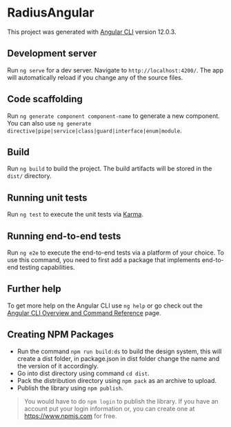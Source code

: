# RadiusAngular

This project was generated with [Angular CLI](https://github.com/angular/angular-cli) version 12.0.3.

## Development server

Run `ng serve` for a dev server. Navigate to `http://localhost:4200/`. The app will automatically reload if you change any of the source files.

## Code scaffolding

Run `ng generate component component-name` to generate a new component. You can also use `ng generate directive|pipe|service|class|guard|interface|enum|module`.

## Build

Run `ng build` to build the project. The build artifacts will be stored in the `dist/` directory.

## Running unit tests

Run `ng test` to execute the unit tests via [Karma](https://karma-runner.github.io).

## Running end-to-end tests

Run `ng e2e` to execute the end-to-end tests via a platform of your choice. To use this command, you need to first add a package that implements end-to-end testing capabilities.

## Further help

To get more help on the Angular CLI use `ng help` or go check out the [Angular CLI Overview and Command Reference](https://angular.io/cli) page.

## Creating NPM Packages

* Run the command `npm run build:ds` to build the design system, this will create a dist folder, in package.json in dist folder change the name and the version of it accordingly.
* Go into dist directory using command `cd dist`.
* Pack the distribution directory using `npm pack` as an archive to upload.
* Publish the library using `npm publish`.

> You would have to do `npm login` to publish the library. If you have an account put your login information or, you can create one at <https://www.npmjs.com> for free.
  